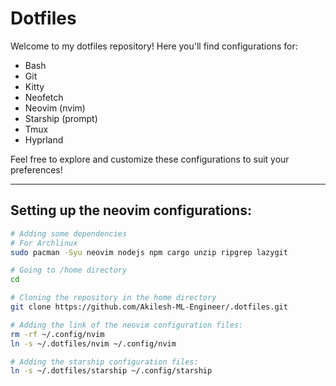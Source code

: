 # Dotfiles

Welcome to my dotfiles repository! Here you'll find configurations for:

- Bash
- Git
- Kitty
- Neofetch
- Neovim (nvim)
- Starship (prompt)
- Tmux
- Hyprland

Feel free to explore and customize these configurations to suit your preferences!

---

## Setting up the neovim configurations:

```bash
# Adding some dependencies
# For Archlinux
sudo pacman -Syu neovim nodejs npm cargo unzip ripgrep lazygit

# Going to /home directory
cd

# Cloning the repository in the home directory
git clone https://github.com/Akilesh-ML-Engineer/.dotfiles.git

# Adding the link of the neovim configuration files:
rm -rf ~/.config/nvim
ln -s ~/.dotfiles/nvim ~/.config/nvim

# Adding the starship configuration files:
ln -s ~/.dotfiles/starship ~/.config/starship
```
